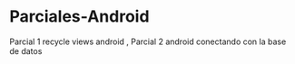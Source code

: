 # Parciales-Android
Parcial 1 recycle views android , Parcial 2 android conectando con la base de datos
